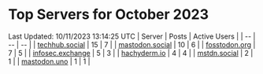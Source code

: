 # Top Servers for October 2023
Last Updated: 10/11/2023 13:14:25 UTC
| Server | Posts | Active Users |
| -- | -- | -- |
| [techhub.social](https://techhub.social/tags/PowerShell) | 15 | 7 |
| [mastodon.social](https://mastodon.social/tags/PowerShell) | 10 | 6 |
| [fosstodon.org](https://fosstodon.org/tags/PowerShell) | 7 | 5 |
| [infosec.exchange](https://infosec.exchange/tags/PowerShell) | 5 | 3 |
| [hachyderm.io](https://hachyderm.io/tags/PowerShell) | 4 | 4 |
| [mstdn.social](https://mstdn.social/tags/PowerShell) | 2 | 1 |
| [mastodon.uno](https://mastodon.uno/tags/PowerShell) | 1 | 1 |
